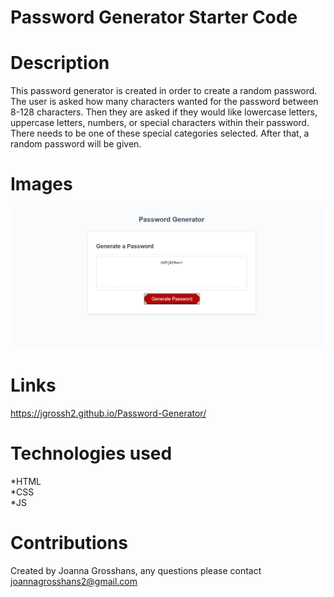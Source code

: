 # Password Generator Starter Code

# Description

This password generator is created in order to create a random password. The user is asked how many characters wanted for the password between 8-128 characters. Then they are asked if they would like lowercase letters, uppercase letters, numbers, or special characters within their password. There needs to be one of these special categories selected. After that, a random password will be given.

# Images 
![Password Generator with a button to press to begin prompts.](./assets/images/Password-Generator.png) <br>





# Links
 https://jgrossh2.github.io/Password-Generator/


# Technologies used
 *HTML <br>
 *CSS  <br>
 *JS

 # Contributions
 Created by Joanna Grosshans, any questions please contact <joannagrosshans2@gmail.com>